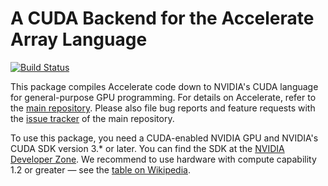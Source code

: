 A CUDA Backend for the Accelerate Array Language
================================================

[![Build Status](https://travis-ci.org/tmcdonell/accelerate-cuda.svg?branch=master)](https://travis-ci.org/tmcdonell/accelerate-cuda)

This package compiles Accelerate code down to NVIDIA's CUDA language for general-purpose GPU programming. For details on Accelerate, refer to the [main repository][GitHub]. Please also file bug reports and feature requests with the [issue tracker][Issues] of the main repository.

To use this package, you need a CUDA-enabled NVIDIA GPU and NVIDIA's CUDA SDK version 3.* or later. You can find the SDK at the [NVIDIA Developer Zone][CUDA]. We recommend to use hardware with compute capability 1.2 or greater — see the [table on Wikipedia][wiki-cc].

  [GitHub]:  https://github.com/AccelerateHS/accelerate
  [Issues]:  https://github.com/AccelerateHS/accelerate/issues
  [CUDA]:    http://developer.nvidia.com/cuda-downloads
  [wiki-cc]: http://en.wikipedia.org/wiki/CUDA#Supported_GPUs

